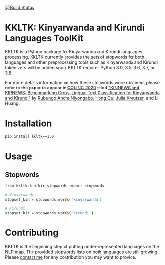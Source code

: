 [![Build Status](https://travis-ci.org/joemccann/dillinger.svg?branch=master)](https://travis-ci.org/joemccann/dillinger)

# KKLTK: Kinyarwanda and Kirundi Languages ToolKit
KKLTK is a Python package for Kinyarwanda and Kirundi languages processing. KKLTK currently provides the sets of stopwords for both languages and other preprocessing tools such as Kinyarwanda and Kirundi tokenizers will be added soon. KKLTK requires Python 3.0, 3.5, 3.6, 3.7, or 3.8.

For more details information on how these stopwords were obtained, please refer to the paper to appear in [COLING 2020](https://coling2020.org/) titled  ["KINNEWS and KIRNEWS: Benchmarking Cross-Lingual Text Classification for Kinyarwanda and Kirundi"](https://github.com/Andrews2017/KINNEWS-and-KIRNEWS) by [Rubungo Andre Niyongabo](https://scholar.google.com/citations?user=5qnTWQEAAAAJ&hl=en), [Hong Qu](https://scholar.google.com/citations?user=Aiq9mFMAAAAJ&hl=en), [Julia Kreutzer](https://scholar.google.co.uk/citations?user=j4cOSzAAAAAJ&hl=en), and Li Huang.
# Installation
```sh
pip install kkltk==1.0
```

# Usage
## Stopwords
```sh
from kkltk.kin_kir_stopwords import stopwords

# Kinyarwanda
stopset_kin = stopwords.words('kinyarwanda')

# Kirundi
stopset_kir = stopwords.words('kirundi')
```

# Contributing
KKLTK is the beginning step of putting under-represented languages on the NLP map. The provided stopwords lists on both languages are still growing. Please [contact me](https://sites.google.com/view/niyongabo-rubungo-andre/contact) for any contribution you may want to provide.
